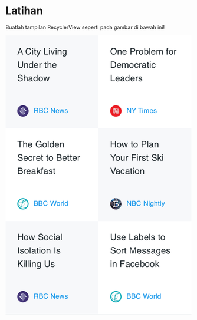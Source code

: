 # Latihan

Buatlah tampilan RecyclerView seperti pada gambar di bawah ini!

![Layout News](./images/layout-news.png)
